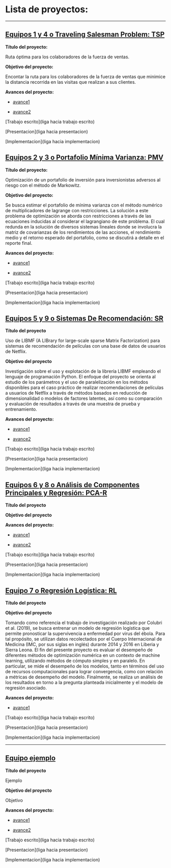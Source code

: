 # Lista de proyectos:

---

## [Equipos 1 y 4 o Traveling Salesman Problem: TSP](equipos/equipos_1_y_4)

**Título del proyecto:** 

Ruta óptima para los colaboradores de la fuerza de ventas.

**Objetivo del proyecto:** 

Encontar la ruta para los colaboradores de la fuerza de ventas que minimice la distancia recorrida en las visitas que realizan a sus clientes.

**Avances del proyecto:**

* [avance1](equipos/equipos_1_y_4/avance1)

* [avance2](equipos/equipos_1_y_4/avance2)


[Trabajo escrito](liga hacia trabajo escrito)

[Presentacion](liga hacia presentacion)

[Implementacion](liga hacia implementacion)


## [Equipos 2 y 3 o Portafolio Mínima Varianza: PMV](equipos/equipos_2_y_3)

**Título del proyecto:** 

Optimización de un portafolio de inversión para inversionistas adversos al riesgo con el método de Markowitz.

**Objetivo del proyecto:**

Se busca estimar el portafolio de mínima varianza con el método numérico de multiplicadores de lagrange con restricciones. La solución a este problema de optimización se aborda con restricciones a través de las ecuaciones inducidas al considerar el lagrangiano de este problema. El cual redunda en la solución de diversos sistemas lineales donde se involucra la matriz de covarianzas de los rendimientos de las acciones, el rendimiento medio y el retorno esperado del portafolio, como se discutirá a detalle en el reporte final.

**Avances del proyecto:**

* [avance1](equipos/equipos_2_y_3/avance1)

* [avance2](equipos/equipos_2_y_3/avance2)


[Trabajo escrito](liga hacia trabajo escrito)

[Presentacion](liga hacia presentacion)

[Implementacion](liga hacia implementacion)


## [Equipos 5 y 9 o Sistemas De Recomendación: SR](equipos/equipo_5_y_9)

**Título del proyecto**

Uso de LIBMF (A LIBrary for large-scale sparse Matrix Factorization) para sistemas de recomendación de películas con una base de datos de usuarios de Netflix.

**Objetivo del proyecto**

Investigación sobre el uso y explotación de la librería LIBMF empleando el lenguaje de programación Python. El enfoque del proyecto se orienta al estudio de los parámetros y el uso de paralelización en los métodos disponibles para el caso práctico de realizar recomendaciones de películas a usuarios de Netflix a través de métodos basados en reducción de dimensionalidad o modelos de factores latentes, así como su comparación y evaluación de resultados a través de una muestra de prueba y entrenamiento.


**Avances del proyecto:**

* [avance1](equipos/equipo_5_y_9/avance1)

* [avance2](equipos/equipo_5_y_9/avance2)


[Trabajo escrito](liga hacia trabajo escrito)

[Presentacion](liga hacia presentacion)

[Implementacion](liga hacia implementacion)


## [Equipos 6 y 8 o Análisis de Componentes Principales y Regresión: PCA-R](equipos/equipos_6_y_8)

**Título del proyecto**

**Objetivo del proyecto**

**Avances del proyecto:**

* [avance1](equipos/equipos_6_y_8/avance_1)

* [avance2](equipos/equipos_6_y_8/avance_2)


[Trabajo escrito](liga hacia trabajo escrito)

[Presentacion](liga hacia presentacion)

[Implementacion](liga hacia implementacion)


## [Equipo 7 o Regresión Logística: RL](equipos/equipo_7)


**Título del proyecto**


**Objetivo del proyecto**

Tomando como referencia el trabajo de investigación realizado por Colubri et al. (2019), se busca entrenar un modelo de regresión logística que permite pronosticar la supervivencia a enfermedad por virus del ébola. Para tal propósito, se utilizan datos recolectados por el Cuerpo Internacional de Medicina (IMC, por sus siglas en inglés) durante 2014 y 2016 en Liberia y Sierra Leona. El fin del presente proyecto es evaluar el desempeño de diferentes métodos de optimización numérica en un contexto de machine learning, utilizando métodos de cómputo simples y en paralelo. En particular, se mide el desempeño de los modelos, tanto en términos del uso de recursos computacionales para lograr convergencia, como con relación a métricas de desempeño del modelo. Finalmente, se realiza un análisis de los resultados en torno a la pregunta planteada inicialmente y el modelo de regresión asociado.

**Avances del proyecto:**

* [avance1](equipos/equipo_7/avance1)



[Trabajo escrito](liga hacia trabajo escrito)

[Presentacion](liga hacia presentacion)

[Implementacion](liga hacia implementacion)

---

## [Equipo ejemplo](equipos/equipo_ejemplo)

**Título del proyecto** 

Ejemplo

**Objetivo del proyecto**

Objetivo

**Avances del proyecto:**

* [avance1](equipos/equipo_ejemplo/avance1)

* [avance2](equipos/equipo_ejemplo/avance2)

[Trabajo escrito](liga hacia trabajo escrito)

[Presentacion](liga hacia presentacion)

[Implementacion](liga hacia implementacion)
